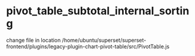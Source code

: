 # pivot_table_subtotal_internal_sorting

change file in location
/home/ubuntu/superset/superset-frontend/plugins/legacy-plugin-chart-pivot-table/src/PivotTable.js
